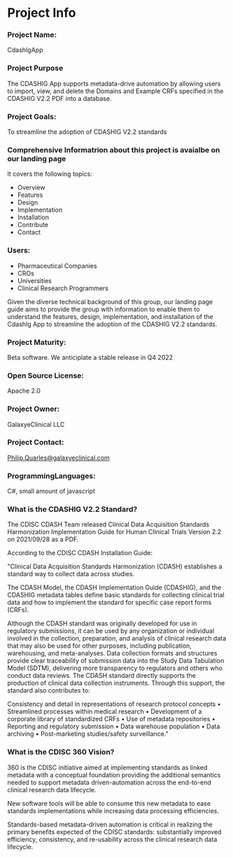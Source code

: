 # Project Info

### Project Name: 
CdashIgApp

### Project Purpose ###
The CDASHIG App supports metadata-drive automation by allowing users to import, view, and delete the Domains and Example CRFs specified in the CDASHIG V2.2 PDF into a database.

 ### Project Goals: 
 To streamline the adoption of CDASHIG V2.2 standards 

### Comprehensive Informatrion about this project is avaialbe on our landing page 
It covers the following topics:
- Overview
- Features
- Design
- Implementation
- Installation
- Contribute
- Contact

### Users: 
- Pharmaceutical Companies
- CROs
- Universities
- Clinical Research Programmers

Given the diverse technical background of this group, our landing page guide aims to provide the group with information to enable them to understand the features, design, implementation, and installation of the CdashIg App to streamline the adoption of the CDASHIG V2.2 standards.

### Project Maturity:
Beta software.  We anticiplate a stable release in Q4 2022

### Open Source License:
Apache 2.0



### Project Owner: 
GalaxyeClinical LLC

### Project Contact:
Philip.Quarles@galaxyeclinical.com
  
### ProgrammingLanguages:
C#, small amount of javascript 

### What is the CDASHIG V2.2 Standard?
The CDISC CDASH Team released Clinical Data Acquisition Standards Harmonization Implementation Guide for
Human Clinical Trials Version 2.2 on 2021/09/28 as a PDF.  

According to the CDISC CDASH Installation Guide:

"Clinical Data Acquisition Standards Harmonization (CDASH) establishes a standard way to collect data across studies.

The CDASH Model, the CDASH Implementation Guide (CDASHIG), and the CDASHIG metadata tables
define basic standards for collecting clinical trial data and how to implement the standard for specific case report forms (CRFs). 

Although the CDASH standard was originally developed for use in regulatory submissions, it can be used by any organization or individual involved in the collection, preparation, and analysis of clinical research data that may also be used for other purposes, including publication, warehousing, and meta-analyses. Data collection formats and structures provide clear traceability of submission data into the Study Data Tabulation Model (SDTM), delivering more transparency to regulators and others who conduct data reviews. The CDASH standard directly supports the production of clinical data collection instruments. Through this support, the standard also contributes to: 

Consistency and detail in representations of research protocol concepts
• Streamlined processes within medical research
• Development of a corporate library of standardized CRFs
• Use of metadata repositories
• Reporting and regulatory submission
• Data warehouse population
• Data archiving
• Post-marketing studies/safety surveillance."

### What is the CDISC 360 Vision?
360 is the CDISC initiative aimed at implementing standards as linked metadata with a conceptual foundation providing the additional semantics needed to support metadata driven-automation across the end-to-end clinical research data lifecycle.

New software tools will be able to consume this new metadata to ease standards implementations while increasing data processing efficiencies.

Standards-based metadata-driven automation is critical in realizing the primary benefits expected of the CDISC standards: substantially improved efficiency, consistency, and re-usability across the clinical research data lifecycle.
